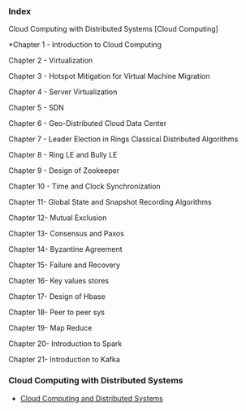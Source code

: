 ### Index
Cloud Computing with Distributed Systems
 [Cloud Computing]

*Chapter 1 - Introduction to Cloud Computing

Chapter 2 - Virtualization

Chapter 3 - Hotspot Mitigation for Virtual Machine Migration

Chapter 4 - Server Virtualization

Chapter 5 - SDN

Chapter 6 - Geo-Distributed Cloud Data Center

Chapter 7 - Leader Election in Rings Classical Distributed Algorithms

Chapter 8 - Ring LE and Bully LE

Chapter 9 - Design of Zookeeper

Chapter 10 - Time and Clock Synchronization 

Chapter 11- Global State and Snapshot Recording Algorithms

Chapter 12- Mutual Exclusion

Chapter 13- Consensus and Paxos

Chapter 14- Byzantine Agreement

Chapter 15- Failure and Recovery 

Chapter 16- Key values stores

Chapter 17- Design of Hbase

Chapter 18- Peer to peer sys

Chapter 19- Map Reduce

Chapter 20- Introduction to Spark

Chapter 21- Introduction to Kafka


### Cloud Computing with Distributed Systems 

* [Cloud Computing and Distributed Systems ](https://drive.google.com/file/d/1Sa1W2ObhEFXbgDRbMuk3waY1lUo6Pwp2/view?usp=sharing) 


